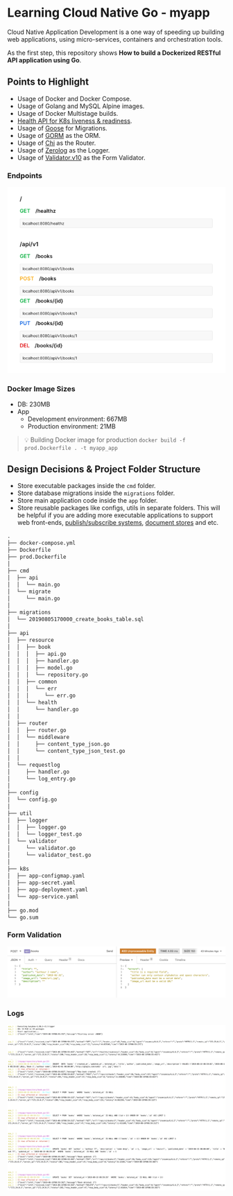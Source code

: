# Learning Cloud Native Go - myapp
Cloud Native Application Development is a one way of speeding up building web applications, using micro-services, containers and orchestration tools.

As the first step, this repository shows **How to build a Dockerized RESTful API application using Go**. 

## Points to Highlight
- Usage of Docker and Docker Compose.
- Usage of Golang and MySQL Alpine images.
- Usage of Docker Multistage builds.
- [Health API for K8s liveness & readiness](https://kubernetes.io/docs/tasks/configure-pod-container/configure-liveness-readiness-probes/).
- Usage of [Goose](https://github.com/pressly/goose) for Migrations.
- Usage of [GORM](https://gorm.io/) as the ORM.
- Usage of [Chi](https://github.com/go-chi/chi) as the Router.
- Usage of [Zerolog](https://github.com/rs/zerolog) as the Logger.
- Usage of [Validator.v10](https://github.com/go-playground/validator) as the Form Validator.

### Endpoints
![endpoints](doc/assets/endpoints.png)

### Docker Image Sizes
- DB: 230MB
- App
    - Development environment: 667MB
    - Production environment: 21MB

> 💡 Building Docker image for production
> `docker build -f prod.Dockerfile . -t myapp_app`

## Design Decisions & Project Folder Structure
- Store executable packages inside the `cmd` folder.
- Store database migrations inside the `migrations` folder.
- Store main application code inside the `app` folder.
- Store reusable packages like configs, utils in separate folders. This will be helpful if you are adding more executable applications to support web front-ends, [publish/subscribe systems](https://en.wikipedia.org/wiki/Publish%E2%80%93subscribe_pattern), [document stores](https://en.wikipedia.org/wiki/Document-oriented_database) and etc.

```
.
├── docker-compose.yml
├── Dockerfile
├── prod.Dockerfile
│
├── cmd
│  ├── api
│  │  └── main.go
│  └── migrate
│     └── main.go
│
├── migrations
│  └── 20190805170000_create_books_table.sql
│
├── api
│  ├── resource
│  │  ├── book
│  │  │  ├── api.go
│  │  │  ├── handler.go
│  │  │  ├── model.go
│  │  │  └── repository.go
│  │  ├── common
│  │  │  └── err
│  │  │     └── err.go
│  │  └── health
│  │     └── handler.go
│  │
│  ├── router
│  │  ├── router.go
│  │  └── middleware
│  │     ├── content_type_json.go
│  │     └── content_type_json_test.go
│  │
│  └── requestlog
│     ├── handler.go
│     └── log_entry.go
│
├── config
│  └── config.go
│
├── util
│  ├── logger
│  │  ├── logger.go
│  │  └── logger_test.go
│  └── validator
│     └── validator.go
│     └── validator_test.go
│
├── k8s
│  ├── app-configmap.yaml
│  ├── app-secret.yaml
│  ├── app-deployment.yaml
│  └── app-service.yaml
│
├── go.mod
└── go.sum
```

### Form Validation
![Form validation](doc/assets/form_validation.png)

### Logs
![Logs in app init](doc/assets/logs_app_init.png)
![Logs in crud](doc/assets/logs_crud.png)
